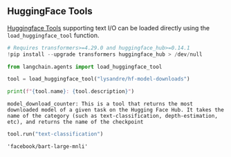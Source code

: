 ## HuggingFace Tools

[Huggingface Tools](https://huggingface.co/docs/transformers/v4.29.0/en/custom_tools) supporting text I/O can be
loaded directly using the `load_huggingface_tool` function.


```python
# Requires transformers>=4.29.0 and huggingface_hub>=0.14.1
!pip install --upgrade transformers huggingface_hub > /dev/null
```


```python
from langchain.agents import load_huggingface_tool

tool = load_huggingface_tool("lysandre/hf-model-downloads")

print(f"{tool.name}: {tool.description}")
```

    model_download_counter: This is a tool that returns the most downloaded model of a given task on the Hugging Face Hub. It takes the name of the category (such as text-classification, depth-estimation, etc), and returns the name of the checkpoint
    


```python
tool.run("text-classification")
```




    'facebook/bart-large-mnli'




```python

```
